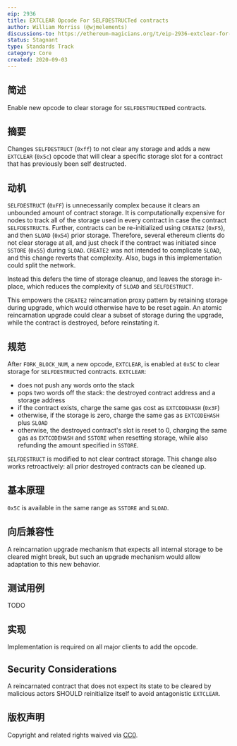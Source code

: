```yaml
---
eip: 2936
title: EXTCLEAR Opcode For SELFDESTRUCTed contracts
author: William Morriss (@wjmelements)
discussions-to: https://ethereum-magicians.org/t/eip-2936-extclear-for-selfdestruct/4569
status: Stagnant
type: Standards Track
category: Core
created: 2020-09-03
---
```


## 简述
Enable new opcode to clear storage for `SELFDESTRUCTED`ed contracts.

## 摘要
Changes `SELFDESTRUCT` (`0xff`) to not clear any storage and adds a new `EXTCLEAR` (`0x5c`) opcode that will clear a specific storage slot for a contract that has previously been self destructed.

## 动机
`SELFDESTRUCT` (`0xFF`) is unnecessarily complex because it clears an unbounded amount of contract storage. It is computationally expensive for nodes to track all of the storage used in every contract in case the contract `SELFDESTRUCT`s. Further, contracts can be re-initialized using `CREATE2` (`0xF5`), and then `SLOAD` (`0x54`) prior storage. Therefore, several ethereum clients do not clear storage at all, and just check if the contract was initiated since `SSTORE` (`0x55`) during `SLOAD`. `CREATE2` was not intended to complicate `SLOAD`, and this change reverts that complexity. Also, bugs in this implementation could split the network.

Instead this defers the time of storage cleanup, and leaves the storage in-place, which reduces the complexity of `SLOAD` and `SELFDESTRUCT`.

This empowers the `CREATE2` reincarnation proxy pattern by retaining storage during upgrade, which would otherwise have to be reset again. An atomic reincarnation upgrade could clear a subset of storage during the upgrade, while the contract is destroyed, before reinstating it.

## 规范

After `FORK_BLOCK_NUM`, a new opcode, `EXTCLEAR`, is enabled at `0x5C` to clear storage for `SELFDESTRUCT`ed contracts. `EXTCLEAR`:
* does not push any words onto the stack
* pops two words off the stack: the destroyed contract address and a storage address
* if the contract exists, charge the same gas cost as `EXTCODEHASH` (`0x3F`)
* otherwise, if the storage is zero, charge the same gas as `EXTCODEHASH` plus `SLOAD`
* otherwise, the destroyed contract's slot is reset to 0, charging the same gas as `EXTCODEHASH` and `SSTORE` when resetting storage, while also refunding the amount specified in `SSTORE`.

`SELFDESTRUCT` is modified to not clear contract storage. This change also works retroactively: all prior destroyed contracts can be cleaned up.

## 基本原理
`0x5C` is available in the same range as `SSTORE` and `SLOAD`.

## 向后兼容性
A reincarnation upgrade mechanism that expects all internal storage to be cleared might break, but such an upgrade mechanism would allow adaptation to this new behavior.

## 测试用例
TODO

## 实现
Implementation is required on all major clients to add the opcode.

## Security Considerations
A reincarnated contract that does not expect its state to be cleared by malicious actors SHOULD reinitialize itself to avoid antagonistic `EXTCLEAR`.

## 版权声明
Copyright and related rights waived via [CC0](../LICENSE.md).
